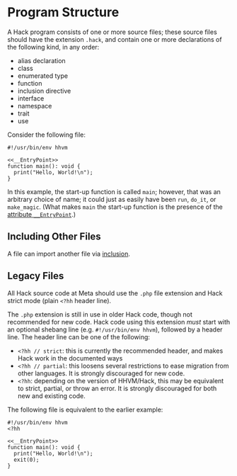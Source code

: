 # Program Structure

A Hack program consists of one or more source files; these source files should
have the extension `.hack`, and contain one or more declarations of the following kind,
in any order:

* alias declaration
* class
* enumerated type
* function
* inclusion directive
* interface
* namespace
* trait
* use

Consider the following file:

```hack
#!/usr/bin/env hhvm

<<__EntryPoint>>
function main(): void {
  print("Hello, World!\n");
}
```

In this example, the start-up function is called `main`; however, that was an arbitrary choice of name; it could just as easily
have been `run`, `do_it`, or `make_magic`. (What makes `main` the start-up function is the presence of the [attribute `__EntryPoint`](/hack/attributes/predefined-attributes#__entrypoint).)

## Including Other Files

A file can import another file via [inclusion](/hack/source-code-fundamentals/script-inclusion).

## Legacy Files

<FbInfo>

All Hack source code at Meta should use the `.php` file extension and Hack strict mode (plain `<?hh` header line).

</FbInfo>

The `.php` extension is still in use in older Hack code, though not recommended for new code. Hack code using
this extension *must* start with an optional shebang line (e.g. `#!/usr/bin/env hhvm`), followed by a header line. The header line can be one of the following:

- `<?hh // strict`: this is currently the recommended header, and makes Hack work in the documented ways
- `<?hh // partial`: this loosens several restrictions to ease migration from other languages. It is strongly
  discouraged for new code.
- `<?hh`: depending on the version of HHVM/Hack, this may be equivalent to strict, partial, or throw an error. It is strongly discouraged for both new and existing code.

The following file is equivalent to the earlier example:

```hack no-extract
#!/usr/bin/env hhvm
<?hh

<<__EntryPoint>>
function main(): void {
  print("Hello, World!\n");
  exit(0);
}
```
